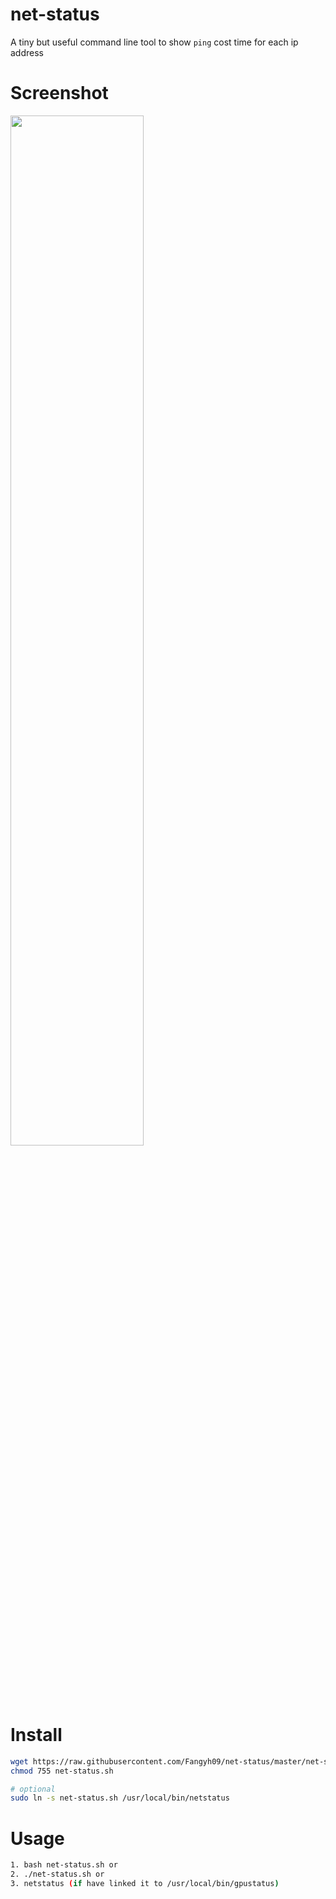 # net-status
A tiny but useful command line tool to show `ping` cost time for each ip address

# Screenshot
<img src="https://ws4.sinaimg.cn/large/006tNc79ly1fozhp81nv5j30pc066mx9.jpg" width="65%" height="65%">

# Install
```bash
wget https://raw.githubusercontent.com/Fangyh09/net-status/master/net-status.sh
chmod 755 net-status.sh

# optional 
sudo ln -s net-status.sh /usr/local/bin/netstatus
```

# Usage
```bash
1. bash net-status.sh or 
2. ./net-status.sh or
3. netstatus (if have linked it to /usr/local/bin/gpustatus)
```
